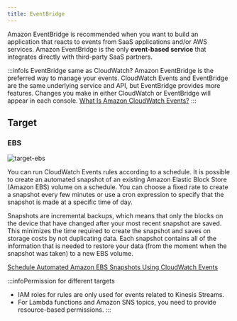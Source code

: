 ```yaml
---
title: EventBridge
---
```


Amazon EventBridge is recommended when you want to build an application that reacts to events from SaaS applications and/or AWS services. Amazon EventBridge is the only **event-based service** that integrates directly with third-party SaaS partners.

:::infoIs EventBridge same as CloudWatch?
Amazon EventBridge is the preferred way to manage your events. CloudWatch Events and EventBridge are the same underlying service and API, but EventBridge provides more features. Changes you make in either CloudWatch or EventBridge will appear in each console. 
[What Is Amazon CloudWatch Events?](https://docs.aws.amazon.com/AmazonCloudWatch/latest/events/WhatIsCloudWatchEvents.html)
:::
## Target

### EBS

![target-ebs](/img/aws/integration-messaging/event-bridge/target-ebs.png)

You can run CloudWatch Events rules according to a schedule. It is possible to create an automated snapshot of an existing Amazon Elastic Block Store (Amazon EBS) volume on a schedule. You can choose a fixed rate to create a snapshot every few minutes or use a cron expression to specify that the snapshot is made at a specific time of day.

Snapshots are incremental backups, which means that only the blocks on the device that have changed after your most recent snapshot are saved. This minimizes the time required to create the snapshot and saves on storage costs by not duplicating data. Each snapshot contains all of the information that is needed to restore your data (from the moment when the snapshot was taken) to a new EBS volume.

[Schedule Automated Amazon EBS Snapshots Using CloudWatch Events](https://docs.aws.amazon.com/AmazonCloudWatch/latest/events/TakeScheduledSnapshot.html)


:::infoPermission for different targets
- IAM roles for rules are only used for events related to Kinesis Streams. 
- For Lambda functions and Amazon SNS topics, you need to provide resource-based permissions.
:::